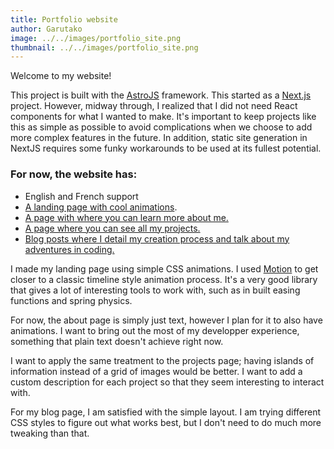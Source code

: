 ```yaml
---
title: Portfolio website
author: Garutako
image: ../../images/portfolio_site.png
thumbnail: ../../images/portfolio_site.png
---
```


Welcome to my website!

This project is built with the [AstroJS](https://nextjs.org/) framework. This started as a [Next.js](https://nextjs.org/) project. However, midway through, I realized that I did not need React components for what I wanted to make.  It's important to keep projects like this as simple as possible to avoid complications when we choose to add more complex features in the future. In addition, static site generation in NextJS requires some funky workarounds to be used at its fullest potential.

### For now, the website has:
- English and French support
- [A landing page with cool animations](/en).
- [A page with where you can learn more about me.](/en/about)
- [A page where you can see all my projects.](/en/projects)
- [Blog posts where I detail my creation process and talk about my adventures in coding.](/en/blog)

I made my landing page using simple CSS animations. I used [Motion](https://motion.dev/) to get closer to a classic timeline style animation process. It's a very good library that gives a lot of interesting tools to work with, such as in built easing functions and spring physics. 

For now, the about page is simply just text, however I plan for it to also have animations. I want to bring out the most of my developper experience, something that plain text doesn't achieve right now.

I want to apply the same treatment to the projects page; having islands of information instead of a grid of images would be better. I want to add a custom description for each project so that they seem interesting to interact with.

For my blog page, I am satisfied with the simple layout. I am trying different CSS styles to figure out what works best, but I don't need to do much more tweaking than that.